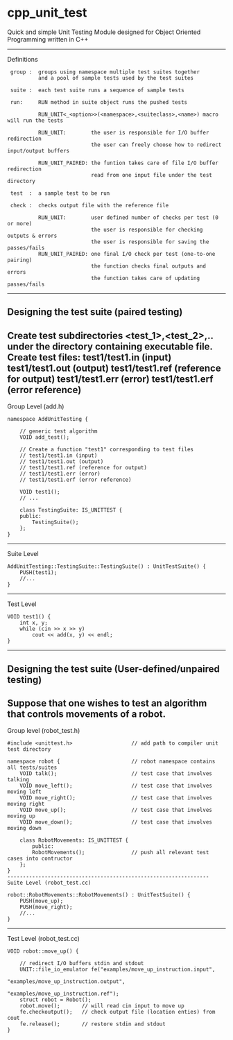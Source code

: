 cpp_unit_test
=============

Quick and simple Unit Testing Module designed for
Object Oriented Programming written in C++

*****************************************************************
Definitions

     group :  groups using namespace multiple test suites together
              and a pool of sample tests used by the test suites

     suite :  each test suite runs a sequence of sample tests

     run:     RUN method in suite object runs the pushed tests

              RUN_UNIT<_<option>>(<namespace>,<suiteclass>,<name>) macro will run the tests

	          RUN_UNIT:        the user is responsible for I/O buffer redirection
                               the user can freely choose how to redirect input/output buffers

              RUN_UNIT_PAIRED: the funtion takes care of file I/O buffer redirection
                               read from one input file under the test directory

     test  :  a sample test to be run

     check :  checks output file with the reference file

              RUN_UNIT:        user defined number of checks per test (0 or more)
                               the user is responsible for checking outputs & errors
                               the user is responsible for saving the passes/fails
              RUN_UNIT_PAIRED: one final I/O check per test (one-to-one pairing)
                               the function checks final outputs and errors
                               the function takes care of updating passes/fails


*****************************************************************

Designing the test suite (paired testing)
-----------------------------------------------------------------
Create test subdirectories <test_1>,<test_2>,.. under the directory containing
executable file. Create test files:
        test1/test1.in (input)
        test1/test1.out (output)
        test1/test1.ref (reference for output)
        test1/test1.err (error)
        test1/test1.erf (error reference)
-----------------------------------------------------------------
Group Level (add.h)

    namespace AddUnitTesting {

        // generic test algorithm
        VOID add_test();

        // Create a function "test1" corresponding to test files
        // test1/test1.in (input)
        // test1/test1.out (output)
        // test1/test1.ref (reference for output)
        // test1/test1.err (error)
        // test1/test1.erf (error reference)

        VOID test1();
        // ...

        class TestingSuite: IS_UNITTEST {
        public:
            TestingSuite();
        };
    }

-----------------------------------------------------------------
Suite Level

    AddUnitTesting::TestingSuite::TestingSuite() : UnitTestSuite() {
        PUSH(test1);
        //...
    }

-----------------------------------------------------------------
Test Level

    VOID test1() {
        int x, y;
        while (cin >> x >> y)
            cout << add(x, y) << endl;
    }


*****************************************************************

Designing the test suite (User-defined/unpaired testing)
-----------------------------------------------------------------
Suppose that one wishes to test an algorithm that controls movements of a robot.
-----------------------------------------------------------------
Group level (robot_test.h)

    #include <unittest.h>                   // add path to compiler unit test directory

    namespace robot {                       // robot namespace contains all tests/suites
        VOID talk();                        // test case that involves talking
        VOID move_left();                   // test case that involves moving left
        VOID move_right();                  // test case that involves moving right
        VOID move_up();                     // test case that involves moving up
        VOID move_down();                   // test case that involves moving down

        class RobotMovements: IS_UNITTEST {
            public:
            RobotMovements();               // push all relevant test cases into contructor
        };
    }
    -----------------------------------------------------------------
    Suite Level (robot_test.cc)

    robot::RobotMovements::RobotMovements() : UnitTestSuite() {
        PUSH(move_up);
        PUSH(move_right);
        //...
    }
-----------------------------------------------------------------
Test Level (robot_test.cc)

    VOID robot::move_up() {

        // redirect I/O buffers stdin and stdout
        UNIT::file_io_emulator fe("examples/move_up_instruction.input",
                                       "examples/move_up_instruction.output",
                                       "examples/move_up_instruction.ref");
        struct robot = Robot();
        robot.move();       // will read cin input to move up
        fe.checkoutput();   // check output file (location enties) from cout
        fe.release();       // restore stdin and stdout
    }
